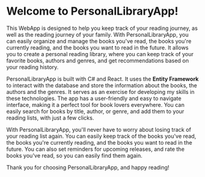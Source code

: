# Welcome to PersonalLibraryApp!

This WebApp is designed to help you keep track of your reading journey, as well as the reading journey of your family. With PersonalLibraryApp, you can easily organize and manage the books you've read, the books you're currently reading, and the books you want to read in the future. It allows you to create a personal reading library, where you can keep track of your favorite books, authors and genres, and get recommendations based on your reading history.

PersonalLibraryApp is built with C# and React. It uses the **Entity Framework** to interact with the database and store the information about the books, the authors and the genres. It serves as an exercise for developing my skills in these technologies. The app has a user-friendly and easy to navigate interface, making it a perfect tool for book lovers everywhere. You can easily search for books by title, author, or genre, and add them to your reading lists, with just a few clicks.

With PersonalLibraryApp, you'll never have to worry about losing track of your reading list again. You can easily keep track of the books you've read, the books you're currently reading, and the books you want to read in the future. You can also set reminders for upcoming releases, and rate the books you've read, so you can easily find them again.

Thank you for choosing PersonalLibraryApp, and happy reading!
